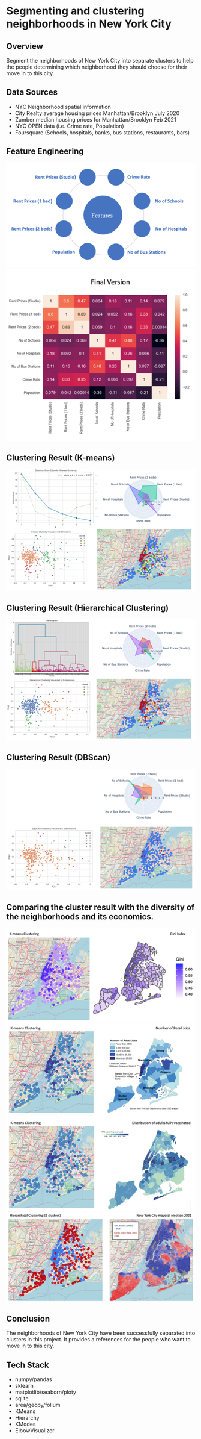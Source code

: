 # Segmenting and clustering neighborhoods in New York City

## Overview 
Segment the neighborhoods of New York City into separate clusters to help the people determining which neighborhood they should choose for their move in to this city.

## Data Sources
- NYC Neighborhood spatial information
- City Realty average housing prices Manhattan/Brooklyn July 2020
- Zumber median housing prices for Manhattan/Brooklyn Feb 2021
- NYC OPEN data (i.e. Crime rate, Population)
- Foursquare (Schools, hospitals, banks, bus stations, restaurants, bars)

## Feature Engineering
!["feature01"](https://github.com/kreativeai/Clustering-NYC-Neighborhoods/blob/main/img/01_feature.png)
!["feature02"](https://github.com/kreativeai/Clustering-NYC-Neighborhoods/blob/main/img/02_heatmap.png)

## Clustering Result (K-means)
!["kmean"](https://github.com/kreativeai/Clustering-NYC-Neighborhoods/blob/main/img/03_kmean_result.png)

## Clustering Result (Hierarchical Clustering)
!["hierarchical"](https://github.com/kreativeai/Clustering-NYC-Neighborhoods/blob/main/img/04_hierarchical_result.png)

## Clustering Result (DBScan)
!["dbscan"](https://github.com/kreativeai/Clustering-NYC-Neighborhoods/blob/main/img/05_dbscan_result.png)

## Comparing the cluster result with the diversity of the neighborhoods and its economics.
!["compare01"](https://github.com/kreativeai/Clustering-NYC-Neighborhoods/blob/main/img/06_compare01.png)
!["compare02"](https://github.com/kreativeai/Clustering-NYC-Neighborhoods/blob/main/img/06_compare02.png)
!["compare03"](https://github.com/kreativeai/Clustering-NYC-Neighborhoods/blob/main/img/06_compare03.png)
!["compare04"](https://github.com/kreativeai/Clustering-NYC-Neighborhoods/blob/main/img/06_compare04.png)

## Conclusion
The neighborhoods of New York City have been successfully separated into clusters in this project. It provides a references for the people who want to move in to this city.

## Tech Stack
- numpy/pandas
- sklearn
- matplotlib/seaborn/ploty
- sqlite
- area/geopy/folium
- KMeans
- Hierarchy
- KModes
- ElbowVisualizer
